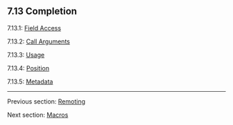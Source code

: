 ## 7.13 Completion

7.13.1: [Field Access](7.13.1-Field_Access.md)

7.13.2: [Call Arguments](7.13.2-Call_Arguments.md)

7.13.3: [Usage](7.13.3-Usage.md)

7.13.4: [Position](7.13.4-Position.md)

7.13.5: [Metadata](7.13.5-Metadata.md)

---

Previous section: [Remoting](7.11-Remoting.md)

Next section: [Macros](8-Macros.md)